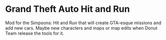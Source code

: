 # Grand Theft Auto Hit and Run
Mod for the Simpsons: Hit and Run that will create GTA-esque missions and add new cars. Maybe new characters and maps or map edits when Donut Team release the tools for it.
